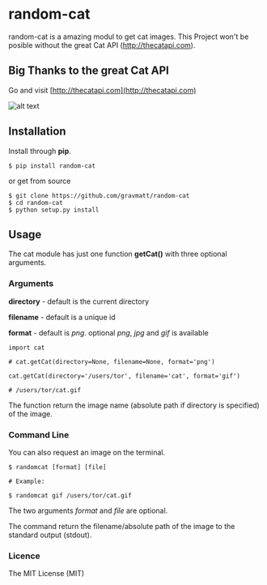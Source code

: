 # random-cat

random-cat is a amazing modul to get cat images. This Project won't be
posible without the great Cat API (http://thecatapi.com).

## Big Thanks to the great Cat API

Go and visit [http://thecatapi.com](http://thecatapi.com)

![alt text](http://thecatapi.com/api/images/get?type=gif "See? amazing!")

## Installation

Install through **pip**.

```
$ pip install random-cat
```

or get from source

```
$ git clone https://github.com/gravmatt/random-cat
$ cd random-cat
$ python setup.py install
```

## Usage

The cat module has just one function **getCat()** with three optional arguments.

### Arguments

**directory** - default is the current directory

**filename** - default is a unique id

**format** - default is _png_. optional _png_, _jpg_ and _gif_ is available

```
import cat

# cat.getCat(directory=None, filename=None, format='png')

cat.getCat(directory='/users/tor', filename='cat', format='gif')

# /users/tor/cat.gif
```

The function return the image name (absolute path if directory is specified) of the image.

### Command Line

You can also request an image on the terminal.

```
$ randomcat [format] [file]

# Example:

$ randomcat gif /users/tor/cat.gif
```

The two arguments _format_ and _file_ are optional.

The command return the filename/absolute path of the image to the standard output (stdout).

### Licence

The MIT License (MIT)
